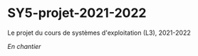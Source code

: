 # SY5-projet-2021-2022

Le projet du cours de systèmes d'exploitation (L3), 2021-2022

*En chantier*

